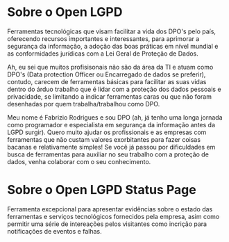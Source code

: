 # Sobre o Open LGPD

Ferramentas tecnológicas que visam facilitar a vida dos DPO's pelo país, oferecendo recursos importantes e interessantes, para aprimorar a segurança da informação, a adoção das boas práticas em nível mundial e as conformidades jurídicas com a Lei Geral de Proteção de Dados.

Ah, eu sei que muitos profisisonais não são da área da TI e atuam como DPO's (Data protection Officer ou Encarregado de dados se preferir), contudo, carecem de ferramentas básicas para facilitar as suas vidas dentro do árduo trabalho que é lidar com a proteção dos dados pessoais e privacidade, se limitando a indicar ferramentas caras ou que não foram desenhadas por quem trabalha/trabalhou como DPO.

Meu nome é Fabrizio Rodrigues e sou DPO (ah, já tenho uma longa jornada como programador e especialista em segurança da informação antes da LGPD surgir). Quero muito ajudar os profissionais e as empresas com ferramentas que não custam valores exorbitantes para fazer coisas bacanas e relativamente simples! Se você já passou por dificuldades em busca de ferramentas para auxiliar no seu trabalho com a proteção de dados, venha colaborar com o seu conhecimento.

# Sobre o Open LGPD Status Page

Ferramenta excepcional para apresentar evidências sobre o estado das ferramentas e serviços tecnológicos fornecidos pela empresa, asim como permitir uma série de intereações pelos visitantes como incrição para notificações de eventos e falhas.
